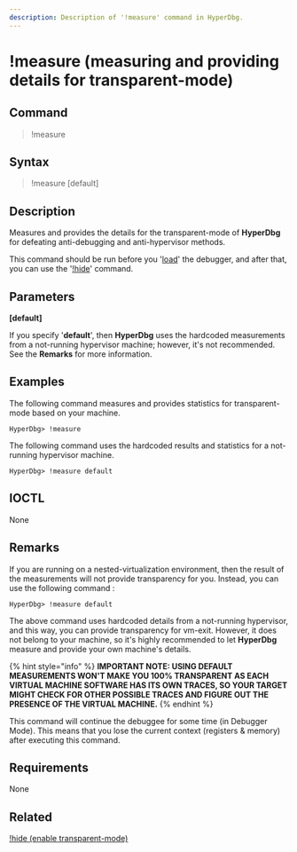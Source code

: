 ```yaml
---
description: Description of '!measure' command in HyperDbg.
---
```


# !measure \(measuring and providing details for transparent-mode\)

## Command

> !measure

## Syntax

> !measure \[default\]

## Description

Measures and provides the details for the transparent-mode of **HyperDbg** for defeating anti-debugging and anti-hypervisor methods.

This command should be run before you '[load](https://docs.hyperdbg.org/commands/debugging-commands/load)' the debugger, and after that, you can use the '[!hide](https://docs.hyperdbg.org/commands/extension-commands/hide)' command.

## Parameters

**\[default\]**

If you specify '**default**', then **HyperDbg** uses the hardcoded measurements from a not-running hypervisor machine; however, it's not recommended. See the **Remarks** for more information.

## Examples

The following command measures and provides statistics for transparent-mode based on your machine.

```text
HyperDbg> !measure
```

The following command uses the hardcoded results and statistics for a not-running hypervisor machine.

```text
HyperDbg> !measure default
```

## IOCTL

None

## **Remarks**

If you are running on a nested-virtualization environment, then the result of the measurements will not provide transparency for you. Instead, you can use the following command :

```text
HyperDbg> !measure default
```

The above command uses hardcoded details from a not-running hypervisor, and this way, you can provide transparency for vm-exit. However, it does not belong to your machine, so it's highly recommended to let **HyperDbg** measure and provide your own machine's details.

{% hint style="info" %}
**IMPORTANT NOTE: USING DEFAULT MEASUREMENTS WON'T MAKE YOU 100% TRANSPARENT AS EACH VIRTUAL MACHINE SOFTWARE HAS ITS OWN TRACES, SO YOUR TARGET MIGHT CHECK FOR OTHER POSSIBLE TRACES AND FIGURE OUT THE PRESENCE OF THE VIRTUAL MACHINE.**
{% endhint %}

This command will continue the debuggee for some time \(in Debugger Mode\). This means that you lose the current context \(registers & memory\) after executing this command.

## Requirements

None

## Related

[!hide \(enable transparent-mode\)](https://docs.hyperdbg.org/commands/extension-commands/hide)

